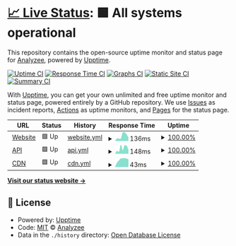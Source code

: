 # [📈 Live Status](https://Analyzee.github.io/status): <!--live status--> **🟩 All systems operational**

This repository contains the open-source uptime monitor and status page for [Analyzee](https://Analyzee.github.io/status), powered by [Upptime](https://github.com/upptime/upptime).

[![Uptime CI](https://github.com/Analyzee/status/workflows/Uptime%20CI/badge.svg)](https://github.com/Analyzee/status/actions?query=workflow%3A%22Uptime+CI%22)
[![Response Time CI](https://github.com/Analyzee/status/workflows/Response%20Time%20CI/badge.svg)](https://github.com/Analyzee/status/actions?query=workflow%3A%22Response+Time+CI%22)
[![Graphs CI](https://github.com/Analyzee/status/workflows/Graphs%20CI/badge.svg)](https://github.com/Analyzee/status/actions?query=workflow%3A%22Graphs+CI%22)
[![Static Site CI](https://github.com/Analyzee/status/workflows/Static%20Site%20CI/badge.svg)](https://github.com/Analyzee/status/actions?query=workflow%3A%22Static+Site+CI%22)
[![Summary CI](https://github.com/Analyzee/status/workflows/Summary%20CI/badge.svg)](https://github.com/Analyzee/status/actions?query=workflow%3A%22Summary+CI%22)

With [Upptime](https://upptime.js.org), you can get your own unlimited and free uptime monitor and status page, powered entirely by a GitHub repository. We use [Issues](https://github.com/Analyzee/status/issues) as incident reports, [Actions](https://github.com/Analyzee/status/actions) as uptime monitors, and [Pages](https://Analyzee.github.io/status) for the status page.

<!--start: status pages-->
<!-- This summary is generated by Upptime (https://github.com/upptime/upptime) -->
<!-- Do not edit this manually, your changes will be overwritten -->
<!-- prettier-ignore -->
| URL | Status | History | Response Time | Uptime |
| --- | ------ | ------- | ------------- | ------ |
| <img alt="" src="https://raw.githubusercontent.com/Analyzee/status/master/assets/favicon.ico" height="13"> [Website](https://analyzee.io) | 🟩 Up | [website.yml](https://github.com/Analyzee/status/commits/HEAD/history/website.yml) | <details><summary><img alt="Response time graph" src="./graphs/website/response-time-week.png" height="20"> 136ms</summary><br><a href="https://status.analyzee.io/history/website"><img alt="Response time 142" src="https://img.shields.io/endpoint?url=https%3A%2F%2Fraw.githubusercontent.com%2FAnalyzee%2Fstatus%2FHEAD%2Fapi%2Fwebsite%2Fresponse-time.json"></a><br><a href="https://status.analyzee.io/history/website"><img alt="24-hour response time 99" src="https://img.shields.io/endpoint?url=https%3A%2F%2Fraw.githubusercontent.com%2FAnalyzee%2Fstatus%2FHEAD%2Fapi%2Fwebsite%2Fresponse-time-day.json"></a><br><a href="https://status.analyzee.io/history/website"><img alt="7-day response time 136" src="https://img.shields.io/endpoint?url=https%3A%2F%2Fraw.githubusercontent.com%2FAnalyzee%2Fstatus%2FHEAD%2Fapi%2Fwebsite%2Fresponse-time-week.json"></a><br><a href="https://status.analyzee.io/history/website"><img alt="30-day response time 159" src="https://img.shields.io/endpoint?url=https%3A%2F%2Fraw.githubusercontent.com%2FAnalyzee%2Fstatus%2FHEAD%2Fapi%2Fwebsite%2Fresponse-time-month.json"></a><br><a href="https://status.analyzee.io/history/website"><img alt="1-year response time 158" src="https://img.shields.io/endpoint?url=https%3A%2F%2Fraw.githubusercontent.com%2FAnalyzee%2Fstatus%2FHEAD%2Fapi%2Fwebsite%2Fresponse-time-year.json"></a></details> | <details><summary><a href="https://status.analyzee.io/history/website">100.00%</a></summary><a href="https://status.analyzee.io/history/website"><img alt="All-time uptime 99.83%" src="https://img.shields.io/endpoint?url=https%3A%2F%2Fraw.githubusercontent.com%2FAnalyzee%2Fstatus%2FHEAD%2Fapi%2Fwebsite%2Fuptime.json"></a><br><a href="https://status.analyzee.io/history/website"><img alt="24-hour uptime 100.00%" src="https://img.shields.io/endpoint?url=https%3A%2F%2Fraw.githubusercontent.com%2FAnalyzee%2Fstatus%2FHEAD%2Fapi%2Fwebsite%2Fuptime-day.json"></a><br><a href="https://status.analyzee.io/history/website"><img alt="7-day uptime 100.00%" src="https://img.shields.io/endpoint?url=https%3A%2F%2Fraw.githubusercontent.com%2FAnalyzee%2Fstatus%2FHEAD%2Fapi%2Fwebsite%2Fuptime-week.json"></a><br><a href="https://status.analyzee.io/history/website"><img alt="30-day uptime 100.00%" src="https://img.shields.io/endpoint?url=https%3A%2F%2Fraw.githubusercontent.com%2FAnalyzee%2Fstatus%2FHEAD%2Fapi%2Fwebsite%2Fuptime-month.json"></a><br><a href="https://status.analyzee.io/history/website"><img alt="1-year uptime 100.00%" src="https://img.shields.io/endpoint?url=https%3A%2F%2Fraw.githubusercontent.com%2FAnalyzee%2Fstatus%2FHEAD%2Fapi%2Fwebsite%2Fuptime-year.json"></a></details>
| <img alt="" src="https://raw.githubusercontent.com/Analyzee/status/master/assets/favicon.ico" height="13"> [API](https://api.analyzee.io) | 🟩 Up | [api.yml](https://github.com/Analyzee/status/commits/HEAD/history/api.yml) | <details><summary><img alt="Response time graph" src="./graphs/api/response-time-week.png" height="20"> 148ms</summary><br><a href="https://status.analyzee.io/history/api"><img alt="Response time 191" src="https://img.shields.io/endpoint?url=https%3A%2F%2Fraw.githubusercontent.com%2FAnalyzee%2Fstatus%2FHEAD%2Fapi%2Fapi%2Fresponse-time.json"></a><br><a href="https://status.analyzee.io/history/api"><img alt="24-hour response time 104" src="https://img.shields.io/endpoint?url=https%3A%2F%2Fraw.githubusercontent.com%2FAnalyzee%2Fstatus%2FHEAD%2Fapi%2Fapi%2Fresponse-time-day.json"></a><br><a href="https://status.analyzee.io/history/api"><img alt="7-day response time 148" src="https://img.shields.io/endpoint?url=https%3A%2F%2Fraw.githubusercontent.com%2FAnalyzee%2Fstatus%2FHEAD%2Fapi%2Fapi%2Fresponse-time-week.json"></a><br><a href="https://status.analyzee.io/history/api"><img alt="30-day response time 155" src="https://img.shields.io/endpoint?url=https%3A%2F%2Fraw.githubusercontent.com%2FAnalyzee%2Fstatus%2FHEAD%2Fapi%2Fapi%2Fresponse-time-month.json"></a><br><a href="https://status.analyzee.io/history/api"><img alt="1-year response time 214" src="https://img.shields.io/endpoint?url=https%3A%2F%2Fraw.githubusercontent.com%2FAnalyzee%2Fstatus%2FHEAD%2Fapi%2Fapi%2Fresponse-time-year.json"></a></details> | <details><summary><a href="https://status.analyzee.io/history/api">100.00%</a></summary><a href="https://status.analyzee.io/history/api"><img alt="All-time uptime 98.65%" src="https://img.shields.io/endpoint?url=https%3A%2F%2Fraw.githubusercontent.com%2FAnalyzee%2Fstatus%2FHEAD%2Fapi%2Fapi%2Fuptime.json"></a><br><a href="https://status.analyzee.io/history/api"><img alt="24-hour uptime 100.00%" src="https://img.shields.io/endpoint?url=https%3A%2F%2Fraw.githubusercontent.com%2FAnalyzee%2Fstatus%2FHEAD%2Fapi%2Fapi%2Fuptime-day.json"></a><br><a href="https://status.analyzee.io/history/api"><img alt="7-day uptime 100.00%" src="https://img.shields.io/endpoint?url=https%3A%2F%2Fraw.githubusercontent.com%2FAnalyzee%2Fstatus%2FHEAD%2Fapi%2Fapi%2Fuptime-week.json"></a><br><a href="https://status.analyzee.io/history/api"><img alt="30-day uptime 100.00%" src="https://img.shields.io/endpoint?url=https%3A%2F%2Fraw.githubusercontent.com%2FAnalyzee%2Fstatus%2FHEAD%2Fapi%2Fapi%2Fuptime-month.json"></a><br><a href="https://status.analyzee.io/history/api"><img alt="1-year uptime 99.86%" src="https://img.shields.io/endpoint?url=https%3A%2F%2Fraw.githubusercontent.com%2FAnalyzee%2Fstatus%2FHEAD%2Fapi%2Fapi%2Fuptime-year.json"></a></details>
| <img alt="" src="https://raw.githubusercontent.com/Analyzee/status/master/assets/favicon.ico" height="13"> [CDN](https://cdn.jsdelivr.net/npm/@analyzee/core@latest) | 🟩 Up | [cdn.yml](https://github.com/Analyzee/status/commits/HEAD/history/cdn.yml) | <details><summary><img alt="Response time graph" src="./graphs/cdn/response-time-week.png" height="20"> 43ms</summary><br><a href="https://status.analyzee.io/history/cdn"><img alt="Response time 117" src="https://img.shields.io/endpoint?url=https%3A%2F%2Fraw.githubusercontent.com%2FAnalyzee%2Fstatus%2FHEAD%2Fapi%2Fcdn%2Fresponse-time.json"></a><br><a href="https://status.analyzee.io/history/cdn"><img alt="24-hour response time 44" src="https://img.shields.io/endpoint?url=https%3A%2F%2Fraw.githubusercontent.com%2FAnalyzee%2Fstatus%2FHEAD%2Fapi%2Fcdn%2Fresponse-time-day.json"></a><br><a href="https://status.analyzee.io/history/cdn"><img alt="7-day response time 43" src="https://img.shields.io/endpoint?url=https%3A%2F%2Fraw.githubusercontent.com%2FAnalyzee%2Fstatus%2FHEAD%2Fapi%2Fcdn%2Fresponse-time-week.json"></a><br><a href="https://status.analyzee.io/history/cdn"><img alt="30-day response time 64" src="https://img.shields.io/endpoint?url=https%3A%2F%2Fraw.githubusercontent.com%2FAnalyzee%2Fstatus%2FHEAD%2Fapi%2Fcdn%2Fresponse-time-month.json"></a><br><a href="https://status.analyzee.io/history/cdn"><img alt="1-year response time 114" src="https://img.shields.io/endpoint?url=https%3A%2F%2Fraw.githubusercontent.com%2FAnalyzee%2Fstatus%2FHEAD%2Fapi%2Fcdn%2Fresponse-time-year.json"></a></details> | <details><summary><a href="https://status.analyzee.io/history/cdn">100.00%</a></summary><a href="https://status.analyzee.io/history/cdn"><img alt="All-time uptime 100.00%" src="https://img.shields.io/endpoint?url=https%3A%2F%2Fraw.githubusercontent.com%2FAnalyzee%2Fstatus%2FHEAD%2Fapi%2Fcdn%2Fuptime.json"></a><br><a href="https://status.analyzee.io/history/cdn"><img alt="24-hour uptime 100.00%" src="https://img.shields.io/endpoint?url=https%3A%2F%2Fraw.githubusercontent.com%2FAnalyzee%2Fstatus%2FHEAD%2Fapi%2Fcdn%2Fuptime-day.json"></a><br><a href="https://status.analyzee.io/history/cdn"><img alt="7-day uptime 100.00%" src="https://img.shields.io/endpoint?url=https%3A%2F%2Fraw.githubusercontent.com%2FAnalyzee%2Fstatus%2FHEAD%2Fapi%2Fcdn%2Fuptime-week.json"></a><br><a href="https://status.analyzee.io/history/cdn"><img alt="30-day uptime 100.00%" src="https://img.shields.io/endpoint?url=https%3A%2F%2Fraw.githubusercontent.com%2FAnalyzee%2Fstatus%2FHEAD%2Fapi%2Fcdn%2Fuptime-month.json"></a><br><a href="https://status.analyzee.io/history/cdn"><img alt="1-year uptime 100.00%" src="https://img.shields.io/endpoint?url=https%3A%2F%2Fraw.githubusercontent.com%2FAnalyzee%2Fstatus%2FHEAD%2Fapi%2Fcdn%2Fuptime-year.json"></a></details>

<!--end: status pages-->

[**Visit our status website →**](https://Analyzee.github.io/status)

## 📄 License

- Powered by: [Upptime](https://github.com/upptime/upptime)
- Code: [MIT](./LICENSE) © [Analyzee](https://Analyzee.github.io/status)
- Data in the `./history` directory: [Open Database License](https://opendatacommons.org/licenses/odbl/1-0/)

